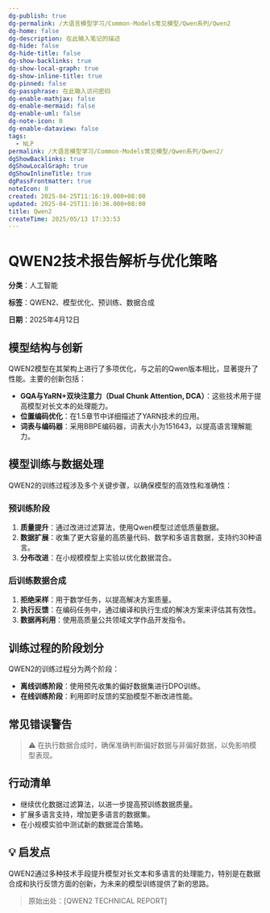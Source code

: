 ```yaml
---
dg-publish: true
dg-permalink: /大语言模型学习/Common-Models常见模型/Qwen系列/Qwen2
dg-home: false
dg-description: 在此输入笔记的描述
dg-hide: false
dg-hide-title: false
dg-show-backlinks: true
dg-show-local-graph: true
dg-show-inline-title: true
dg-pinned: false
dg-passphrase: 在此输入访问密码
dg-enable-mathjax: false
dg-enable-mermaid: false
dg-enable-uml: false
dg-note-icon: 0
dg-enable-dataview: false
tags:
  - NLP
permalink: /大语言模型学习/Common-Models常见模型/Qwen系列/Qwen2/
dgShowBacklinks: true
dgShowLocalGraph: true
dgShowInlineTitle: true
dgPassFrontmatter: true
noteIcon: 0
created: 2025-04-25T11:16:19.000+08:00
updated: 2025-04-25T11:16:36.000+08:00
title: Qwen2
createTime: 2025/05/13 17:33:53
---
```




# QWEN2技术报告解析与优化策略
**分类**：人工智能

**标签**：QWEN2、模型优化、预训练、数据合成

**日期**：2025年4月12日

## 模型结构与创新
QWEN2模型在其架构上进行了多项优化，与之前的Qwen版本相比，显著提升了性能。主要的创新包括：

- **GQA与YaRN+双块注意力（Dual Chunk Attention, DCA）**：这些技术用于提高模型对长文本的处理能力。
- **位置编码优化**：在1.5章节中详细描述了YARN技术的应用。
- **词表与编码器**：采用BBPE编码器，词表大小为151643，以提高语言理解能力。


## 模型训练与数据处理
QWEN2的训练过程涉及多个关键步骤，以确保模型的高效性和准确性：

### 预训练阶段
1. **质量提升**：通过改进过滤算法，使用Qwen模型过滤低质量数据。
2. **数据扩展**：收集了更大容量的高质量代码、数学和多语言数据，支持约30种语言。
3. **分布改进**：在小规模模型上实验以优化数据混合。


### 后训练数据合成
1. **拒绝采样**：用于数学任务，以提高解决方案质量。
2. **执行反馈**：在编码任务中，通过编译和执行生成的解决方案来评估其有效性。
3. **数据再利用**：使用高质量公共领域文学作品开发指令。


## 训练过程的阶段划分
QWEN2的训练过程分为两个阶段：

- **离线训练阶段**：使用预先收集的偏好数据集进行DPO训练。
- **在线训练阶段**：利用即时反馈的奖励模型不断改进性能。


## 常见错误警告
> ⚠️ 在执行数据合成时，确保准确判断偏好数据与非偏好数据，以免影响模型表现。


## 行动清单
- 继续优化数据过滤算法，以进一步提高预训练数据质量。
- 扩展多语言支持，增加更多语言的数据集。
- 在小规模实验中测试新的数据混合策略。


## 💡 启发点
QWEN2通过多种技术手段提升模型对长文本和多语言的处理能力，特别是在数据合成和执行反馈方面的创新，为未来的模型训练提供了新的思路。

> 原始出处：[QWEN2 TECHNICAL REPORT]
